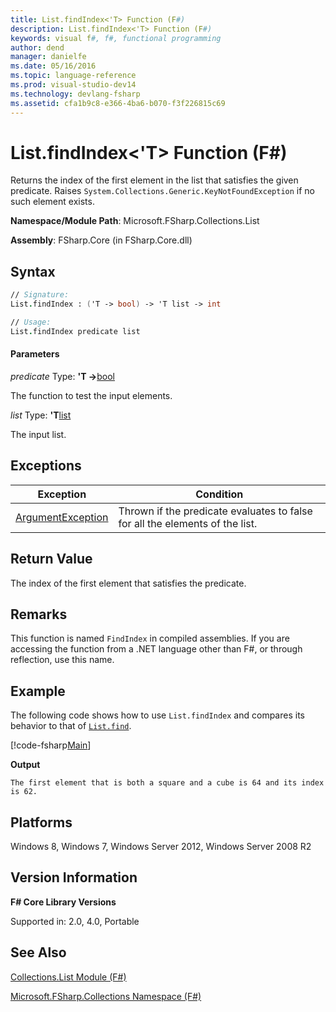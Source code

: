 ```yaml
---
title: List.findIndex<'T> Function (F#)
description: List.findIndex<'T> Function (F#)
keywords: visual f#, f#, functional programming
author: dend
manager: danielfe
ms.date: 05/16/2016
ms.topic: language-reference
ms.prod: visual-studio-dev14
ms.technology: devlang-fsharp
ms.assetid: cfa1b9c8-e366-4ba6-b070-f3f226815c69 
---
```


# List.findIndex<'T> Function (F#)

Returns the index of the first element in the list that satisfies the given predicate. Raises `System.Collections.Generic.KeyNotFoundException` if no such element exists.

**Namespace/Module Path**: Microsoft.FSharp.Collections.List

**Assembly**: FSharp.Core (in FSharp.Core.dll)


## Syntax

```fsharp
// Signature:
List.findIndex : ('T -> bool) -> 'T list -> int

// Usage:
List.findIndex predicate list
```

#### Parameters
*predicate*
Type: **'T -&gt;**[bool](https://msdn.microsoft.com/library/89c0cf9c-49ce-4207-a3be-555851a67dd5)


The function to test the input elements.


*list*
Type: **'T**[list](https://msdn.microsoft.com/library/c627b668-477b-4409-91ed-06d7f1b3e4a7)


The input list.

## Exceptions

|Exception|Condition|
|----|----|
|[ArgumentException](https://msdn.microsoft.com/library/system.argumentexception.aspx)|Thrown if the predicate evaluates to false for all the elements of the list.|

## Return Value

The index of the first element that satisfies the predicate.

## Remarks
This function is named `FindIndex` in compiled assemblies. If you are accessing the function from a .NET language other than F#, or through reflection, use this name.

## Example

The following code shows how to use `List.findIndex` and compares its behavior to that of [`List.find`](https://msdn.microsoft.com/library/0594593e-9c75-44c1-8f5a-a37b2e561c06).

[!code-fsharp[Main](../../../samples/snippets/fslists/snippet45.fs)]

**Output**

```
The first element that is both a square and a cube is 64 and its index is 62.
```

## Platforms
Windows 8, Windows 7, Windows Server 2012, Windows Server 2008 R2

## Version Information
**F# Core Library Versions**

Supported in: 2.0, 4.0, Portable

## See Also
[Collections.List Module &#40;F&#35;&#41;](Collections.List-Module-%5BFSharp%5D.md)

[Microsoft.FSharp.Collections Namespace &#40;F&#35;&#41;](Microsoft.FSharp.Collections-Namespace-%5BFSharp%5D.md)